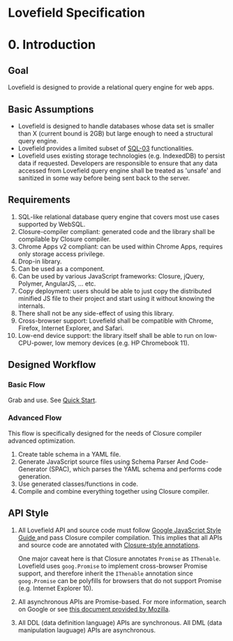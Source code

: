 # Lovefield Specification

# 0. Introduction
## Goal
Lovefield is designed to provide a relational query engine for web apps.

## Basic Assumptions
* Lovefield is designed to handle databases whose data set is smaller than X
  (current bound is 2GB) but large enough to need a structural query engine.
* Lovefield provides a limited subset of [SQL-03](
  http://savage.net.au/SQL/sql-2003-2.bnf.html) functionalities.
* Lovefield uses existing storage technologies (e.g. IndexedDB) to persist data
  if requested. Developers are responsible to ensure that any data accessed
  from Lovefield query engine shall be treated as 'unsafe' and sanitized in some
  way before being sent back to the server.

## Requirements
1. SQL-like relational database query engine that covers most use cases
   supported by WebSQL.
2. Closure-compiler compliant: generated code and the library shall be
   compilable by Closure compiler.
3. Chrome Apps v2 compliant: can be used within Chrome Apps, requires only
   storage access privilege.
4. Drop-in library.
5. Can be used as a component.
6. Can be used by various JavaScript frameworks: Closure, jQuery, Polymer,
   AngularJS, ... etc.
7. Copy deployment: users should be able to just copy the distributed minified
   JS file to their project and start using it without knowing the internals.
8. There shall not be any side-effect of using this library.
9. Cross-browser support: Lovefield shall be compatible with Chrome, Firefox,
   Internet Explorer, and Safari.
10. Low-end device support: the library itself shall be able to run on
    low-CPU-power, low memory devices (e.g. HP Chromebook 11).

## Designed Workflow

### Basic Flow

Grab and use. See [Quick Start](../../demos/todo/README.md).

### Advanced Flow

This flow is specifically designed for the needs of Closure compiler advanced
optimization.

1. Create table schema in a YAML file.
2. Generate JavaScript source files using Schema Parser And Code-Generator
   (SPAC), which parses the YAML schema and performs code generation.
3. Use generated classes/functions in code.
4. Compile and combine everything together using Closure compiler.

## API Style

1. All Lovefield API and source code must follow [Google JavaScript Style Guide
   ](https://google.github.io/styleguide/jsguide.html)
   and pass Closure compiler compilation. This implies that all APIs and
   source code are annotated with [Closure-style annotations](
   https://developers.google.com/closure/compiler/docs/js-for-compiler).

   One major caveat here is that Closure annotates `Promise` as `IThenable`.
   Lovefield uses `goog.Promise` to implement cross-browser Promise support,
   and therefore inherit the `IThenable` annotation since `goog.Promise` can be
   polyfills for browsers that do not support Promise (e.g.
   Internet Explorer 10).

2. All asynchronous APIs are Promise-based. For more information, search on
   Google or see [this document provided by Mozilla](
   https://developer.mozilla.org/en-US/docs/Web/JavaScript/Reference/Global_Objects/Promise).

3. All DDL (data definition language) APIs are synchronous.
   All DML (data manipulation lauguage) APIs are asynchronous.
